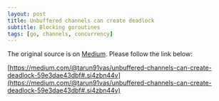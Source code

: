 ```yaml
---
layout: post
title: Unbuffered channels can create deadlock
subtitle: Blocking goroutines
tags: [go, channels, concurrency]
---
```


The original source is on [Medium](https://medium.com/@tarun91vas). Please follow the link below:

[https://medium.com/@tarun91vas/unbuffered-channels-can-create-deadlock-59e3dae43dbf#.si4zbn44v](https://medium.com/@tarun91vas/unbuffered-channels-can-create-deadlock-59e3dae43dbf#.si4zbn44v)